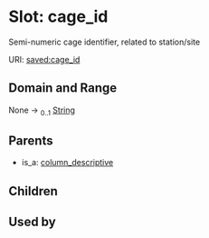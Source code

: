 
# Slot: cage_id


Semi-numeric cage identifier, related to station/site

URI: [saved:cage_id](http://marine.gov.scot/metadata/saved/schema/cage_id)


## Domain and Range

None &#8594;  <sub>0..1</sub> [String](types/String.md)

## Parents

 *  is_a: [column_descriptive](column_descriptive.md)

## Children


## Used by


